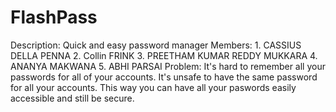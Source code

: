 # FlashPass
Description: Quick and easy password manager
Members: 
       1. CASSIUS DELLA PENNA
       2. Collin FRINK
       3. PREETHAM KUMAR REDDY MUKKARA
       4. ANANYA MAKWANA
       5. ABHI PARSAI 
Problem: It's hard to remember all your passwords for all of your accounts. It's unsafe to have the same password for all your accounts. This way you can have all your paswords easily accessible and still be secure.
